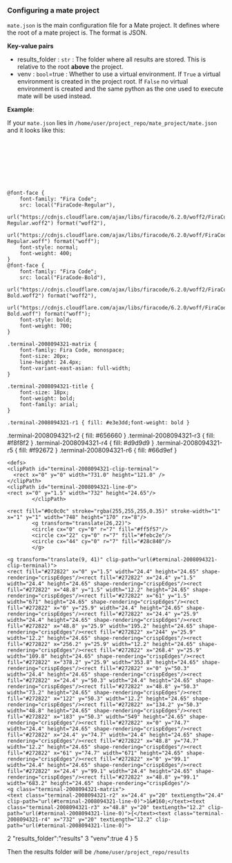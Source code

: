 
### Configuring a mate project

`mate.json` is the main configuration file for a Mate project. It defines where the root of a mate project is. The format is JSON.

**Key-value pairs**

- results_folder : `str` : The folder where all results are stored. This is relative to the root **above** the project.
- venv : `bool`=true : Whether to use a virtual environment. If `True` a virtual environment is created in the project root. If `False` no virtual environment is created and the same python as the one used to execute mate will be used instead.

**Example**:

If your `mate.json` lies in `/home/user/project_repo/mate_project/mate.json` and it looks like this:
<svg class="rich-terminal" viewBox="0 0 750 172.0" xmlns="http://www.w3.org/2000/svg">
    <!-- Generated with Rich https://www.textualize.io -->
    <style>

    @font-face {
        font-family: "Fira Code";
        src: local("FiraCode-Regular"),
                url("https://cdnjs.cloudflare.com/ajax/libs/firacode/6.2.0/woff2/FiraCode-Regular.woff2") format("woff2"),
                url("https://cdnjs.cloudflare.com/ajax/libs/firacode/6.2.0/woff/FiraCode-Regular.woff") format("woff");
        font-style: normal;
        font-weight: 400;
    }
    @font-face {
        font-family: "Fira Code";
        src: local("FiraCode-Bold"),
                url("https://cdnjs.cloudflare.com/ajax/libs/firacode/6.2.0/woff2/FiraCode-Bold.woff2") format("woff2"),
                url("https://cdnjs.cloudflare.com/ajax/libs/firacode/6.2.0/woff/FiraCode-Bold.woff") format("woff");
        font-style: bold;
        font-weight: 700;
    }

    .terminal-2008094321-matrix {
        font-family: Fira Code, monospace;
        font-size: 20px;
        line-height: 24.4px;
        font-variant-east-asian: full-width;
    }

    .terminal-2008094321-title {
        font-size: 18px;
        font-weight: bold;
        font-family: arial;
    }

    .terminal-2008094321-r1 { fill: #e3e3dd;font-weight: bold }
.terminal-2008094321-r2 { fill: #656660 }
.terminal-2008094321-r3 { fill: #f8f8f2 }
.terminal-2008094321-r4 { fill: #d9d9d9 }
.terminal-2008094321-r5 { fill: #f92672 }
.terminal-2008094321-r6 { fill: #66d9ef }
    </style>

    <defs>
    <clipPath id="terminal-2008094321-clip-terminal">
      <rect x="0" y="0" width="731.0" height="121.0" />
    </clipPath>
    <clipPath id="terminal-2008094321-line-0">
    <rect x="0" y="1.5" width="732" height="24.65"/>
            </clipPath>
<clipPath id="terminal-2008094321-line-1">
    <rect x="0" y="25.9" width="732" height="24.65"/>
            </clipPath>
<clipPath id="terminal-2008094321-line-2">
    <rect x="0" y="50.3" width="732" height="24.65"/>
            </clipPath>
<clipPath id="terminal-2008094321-line-3">
    <rect x="0" y="74.7" width="732" height="24.65"/>
            </clipPath>
    </defs>

    <rect fill="#0c0c0c" stroke="rgba(255,255,255,0.35)" stroke-width="1" x="1" y="1" width="748" height="170" rx="8"/>
            <g transform="translate(26,22)">
            <circle cx="0" cy="0" r="7" fill="#ff5f57"/>
            <circle cx="22" cy="0" r="7" fill="#febc2e"/>
            <circle cx="44" cy="0" r="7" fill="#28c840"/>
            </g>
        
    <g transform="translate(9, 41)" clip-path="url(#terminal-2008094321-clip-terminal)">
    <rect fill="#272822" x="0" y="1.5" width="24.4" height="24.65" shape-rendering="crispEdges"/><rect fill="#272822" x="24.4" y="1.5" width="24.4" height="24.65" shape-rendering="crispEdges"/><rect fill="#272822" x="48.8" y="1.5" width="12.2" height="24.65" shape-rendering="crispEdges"/><rect fill="#272822" x="61" y="1.5" width="671" height="24.65" shape-rendering="crispEdges"/><rect fill="#272822" x="0" y="25.9" width="24.4" height="24.65" shape-rendering="crispEdges"/><rect fill="#272822" x="24.4" y="25.9" width="24.4" height="24.65" shape-rendering="crispEdges"/><rect fill="#272822" x="48.8" y="25.9" width="195.2" height="24.65" shape-rendering="crispEdges"/><rect fill="#272822" x="244" y="25.9" width="12.2" height="24.65" shape-rendering="crispEdges"/><rect fill="#272822" x="256.2" y="25.9" width="12.2" height="24.65" shape-rendering="crispEdges"/><rect fill="#272822" x="268.4" y="25.9" width="109.8" height="24.65" shape-rendering="crispEdges"/><rect fill="#272822" x="378.2" y="25.9" width="353.8" height="24.65" shape-rendering="crispEdges"/><rect fill="#272822" x="0" y="50.3" width="24.4" height="24.65" shape-rendering="crispEdges"/><rect fill="#272822" x="24.4" y="50.3" width="24.4" height="24.65" shape-rendering="crispEdges"/><rect fill="#272822" x="48.8" y="50.3" width="73.2" height="24.65" shape-rendering="crispEdges"/><rect fill="#272822" x="122" y="50.3" width="12.2" height="24.65" shape-rendering="crispEdges"/><rect fill="#272822" x="134.2" y="50.3" width="48.8" height="24.65" shape-rendering="crispEdges"/><rect fill="#272822" x="183" y="50.3" width="549" height="24.65" shape-rendering="crispEdges"/><rect fill="#272822" x="0" y="74.7" width="24.4" height="24.65" shape-rendering="crispEdges"/><rect fill="#272822" x="24.4" y="74.7" width="24.4" height="24.65" shape-rendering="crispEdges"/><rect fill="#272822" x="48.8" y="74.7" width="12.2" height="24.65" shape-rendering="crispEdges"/><rect fill="#272822" x="61" y="74.7" width="671" height="24.65" shape-rendering="crispEdges"/><rect fill="#272822" x="0" y="99.1" width="24.4" height="24.65" shape-rendering="crispEdges"/><rect fill="#272822" x="24.4" y="99.1" width="24.4" height="24.65" shape-rendering="crispEdges"/><rect fill="#272822" x="48.8" y="99.1" width="683.2" height="24.65" shape-rendering="crispEdges"/>
    <g class="terminal-2008094321-matrix">
    <text class="terminal-2008094321-r2" x="24.4" y="20" textLength="24.4" clip-path="url(#terminal-2008094321-line-0)">1&#160;</text><text class="terminal-2008094321-r3" x="48.8" y="20" textLength="12.2" clip-path="url(#terminal-2008094321-line-0)">{</text><text class="terminal-2008094321-r4" x="732" y="20" textLength="12.2" clip-path="url(#terminal-2008094321-line-0)">
</text><text class="terminal-2008094321-r2" x="24.4" y="44.4" textLength="24.4" clip-path="url(#terminal-2008094321-line-1)">2&#160;</text><text class="terminal-2008094321-r5" x="48.8" y="44.4" textLength="195.2" clip-path="url(#terminal-2008094321-line-1)">&quot;results_folder&quot;</text><text class="terminal-2008094321-r3" x="244" y="44.4" textLength="12.2" clip-path="url(#terminal-2008094321-line-1)">:</text><text class="terminal-2008094321-r5" x="268.4" y="44.4" textLength="109.8" clip-path="url(#terminal-2008094321-line-1)">&quot;results&quot;</text><text class="terminal-2008094321-r4" x="732" y="44.4" textLength="12.2" clip-path="url(#terminal-2008094321-line-1)">
</text><text class="terminal-2008094321-r2" x="24.4" y="68.8" textLength="24.4" clip-path="url(#terminal-2008094321-line-2)">3&#160;</text><text class="terminal-2008094321-r5" x="48.8" y="68.8" textLength="73.2" clip-path="url(#terminal-2008094321-line-2)">&quot;venv&quot;</text><text class="terminal-2008094321-r3" x="122" y="68.8" textLength="12.2" clip-path="url(#terminal-2008094321-line-2)">:</text><text class="terminal-2008094321-r6" x="134.2" y="68.8" textLength="48.8" clip-path="url(#terminal-2008094321-line-2)">true</text><text class="terminal-2008094321-r4" x="732" y="68.8" textLength="12.2" clip-path="url(#terminal-2008094321-line-2)">
</text><text class="terminal-2008094321-r2" x="24.4" y="93.2" textLength="24.4" clip-path="url(#terminal-2008094321-line-3)">4&#160;</text><text class="terminal-2008094321-r3" x="48.8" y="93.2" textLength="12.2" clip-path="url(#terminal-2008094321-line-3)">}</text><text class="terminal-2008094321-r4" x="732" y="93.2" textLength="12.2" clip-path="url(#terminal-2008094321-line-3)">
</text><text class="terminal-2008094321-r2" x="24.4" y="117.6" textLength="24.4" clip-path="url(#terminal-2008094321-line-4)">5&#160;</text><text class="terminal-2008094321-r4" x="732" y="117.6" textLength="12.2" clip-path="url(#terminal-2008094321-line-4)">
</text>
    </g>
    </g>
</svg>

Then the results folder will be `/home/user/project_repo/results`